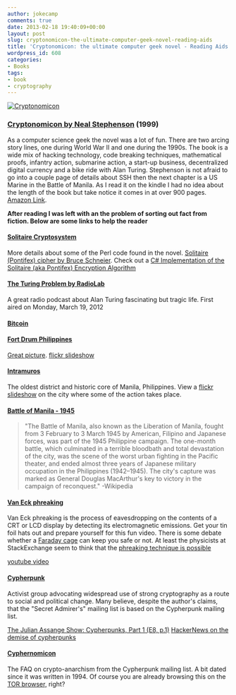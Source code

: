 ```yaml
---
author: jokecamp
comments: true
date: 2013-02-18 19:40:09+00:00
layout: post
slug: cryptonomicon-the-ultimate-computer-geek-novel-reading-aids
title: 'Cryptonomicon: the ultimate computer geek novel - Reading Aids'
wordpress_id: 608
categories:
- Books
tags:
- book
- cryptography
---
```


[![Cryptonomicon](http://upload.wikimedia.org/wikipedia/en/9/93/Cryptonomicon%281stEd%29.jpg)](http://www.amazon.com/gp/product/0060512806/ref=as_li_ss_tl?ie=UTF8&camp=1789&creative=390957&creativeASIN=0060512806&linkCode=as2&tag=jokecamp-20)



### **[Cryptonomicon by Neal Stephenson](http://www.amazon.com/gp/product/0060512806/ref=as_li_ss_tl?ie=UTF8&camp=1789&creative=390957&creativeASIN=0060512806&linkCode=as2&tag=jokecamp-20)** (1999)

As a computer science geek the novel was a lot of fun. There are two arcing story lines, one during World War II and one during the 1990s. The book is a wide mix of hacking technology, code breaking techniques, mathematical proofs, infantry action, submarine action, a start-up business, decentralized digital currency and a bike ride with Alan Turing. Stephenson is not afraid to go into a couple page of details about SSH then the next chapter is a US Marine in the Battle of Manila. As I read it on the kindle I had no idea about the length of the book but take notice it comes in at over 900 pages. [Amazon Link](http://www.amazon.com/gp/product/0060512806/ref=as_li_ss_tl?ie=UTF8&camp=1789&creative=390957&creativeASIN=0060512806&linkCode=as2&tag=jokecamp-20).

**After reading I was left with an the problem of sorting out fact from fiction. Below are some links to help the reader**

#### [Solitaire Cryptosystem](http://sphaerula.com/wordpress/books/solitaire-cryptosystem-in-%E2%80%9Ccryptonomicon%E2%80%9D/)

More details about some of the Perl code found in the novel. [Solitaire (Pontifex) cipher by Bruce Schneier](http://www.schneier.com/solitaire.html). Check out a [C# Implementation of the Solitaire (aka Pontifex) Encryption Algorithm](http://weblogs.asp.net/erobillard/archive/2004/03/02/82635.aspx)

#### [The Turing Problem by RadioLab](http://www.radiolab.org/blogs/radiolab-blog/2012/mar/19/turing-problem/)

A great radio podcast about Alan Turing fascinating but tragic life. First aired on Monday, March 19, 2012

#### [Bitcoin](http://en.wikipedia.org/wiki/Bitcoin)

#### [Fort Drum Philippines](http://en.wikipedia.org/wiki/Fort_Drum_(El_Fraile_Island))

[Great picture](http://www.flickr.com/photos/alabang/4938941447/). [flickr slideshow](http://www.flickr.com/search/show/?q=Fort+Drum+Philippines)

#### [Intramuros](http://en.wikipedia.org/wiki/Intramuros)

The oldest district and historic core of Manila, Philippines. View a [flickr slideshow](http://www.flickr.com/search/show/?q=philippines+intramuros) on the city where some of the action takes place.

#### [Battle of Manila - 1945](http://en.wikipedia.org/wiki/Battle_of_Manila_(1945))

<blockquote>"The Battle of Manila, also known as the Liberation of Manila, fought from 3 February to 3 March 1945 by American, Filipino and Japanese forces, was part of the 1945 Philippine campaign. The one-month battle, which culminated in a terrible bloodbath and total devastation of the city, was the scene of the worst urban fighting in the Pacific theater, and ended almost three years of Japanese military occupation in the Philippines (1942–1945). The city's capture was marked as General Douglas MacArthur's key to victory in the campaign of reconquest." -Wikipedia
</blockquote>

#### [**Van Eck phreaking**](http://en.wikipedia.org/wiki/Van_Eck_phreaking)

Van Eck phreaking is the process of eavesdropping on the contents of a CRT or LCD display by detecting its electromagnetic emissions. Get your tin foil hats out and prepare yourself for this fun video. There is some debate whether a [Faraday cage](http://en.wikipedia.org/wiki/Faraday_cage) can keep you safe or not. At least the physicists at StackExchange seem to think that the [phreaking technique is possible](http://physics.stackexchange.com/questions/4941/does-van-eck-phreaking-really-work-or-is-it-an-urban-myth)

[youtube video](http://www.youtube.com/watch?v=Xm_j9al13Wg&w=420&h=315)

#### [Cypherpunk](http://en.wikipedia.org/wiki/Cypherpunk)

Activist group advocating widespread use of strong cryptography as a route to social and political change. Many believe, despite the author's claims, that the "Secret Admirer's" mailing list is based on the Cypherpunk mailing list.

[The Julian Assange Show: Cypherpunks, Part 1 (E8, p.1)](http://youtu.be/eil_1j72LOA)
[HackerNews on the demise of cypherpunks](https://news.ycombinator.com/item?id=5841132)

#### [Cyphernomicon](http://www.cypherpunks.to/faq/cyphernomicron/cyphernomicon.html)

The FAQ  on crypto-anarchism from the Cypherpunk mailing list. A bit dated since it was written in 1994. Of course you are already browsing this on the [TOR browser,](https://www.torproject.org/) right?
